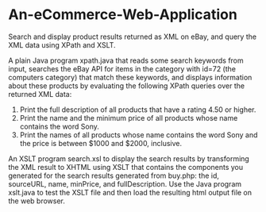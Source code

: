 # An-eCommerce-Web-Application
Search and display product results returned as XML on eBay, and query the XML data using XPath and XSLT.

A plain Java program xpath.java that reads some search keywords from input, searches the eBay API for items in the category with id=72 (the computers category) that match these keywords, and displays information about these products by evaluating the following XPath queries over the returned XML data:
1.	Print the full description of all products that have a rating 4.50 or higher.
2.	Print the name and the minimum price of all products whose name contains the word Sony.
3.	Print the names of all products whose name contains the word Sony and the price is between $1000 and $2000, inclusive.

An XSLT program search.xsl to display the search results by transforming the XML result to XHTML using XSLT that contains the components you generated for the search results generated from buy.php: the id, sourceURL, name, minPrice, and fullDescription. 
Use the Java program xslt.java to test the XSLT file and then load the resulting html output file on the web browser.
